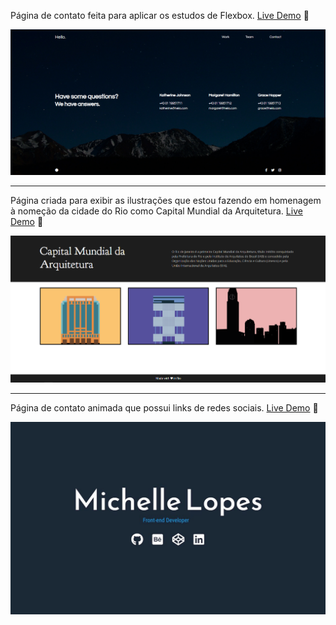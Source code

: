 Página de contato feita para aplicar os estudos de Flexbox. [Live Demo](https://michellerclopes.github.io/just-build-websites/hello-contact/) 🚀

![Printscreen](https://github.com/michellerclopes/just-build-websites/blob/master/img/hello-contact.png)

<hr>

Página criada para exibir as ilustrações que estou fazendo em homenagem à nomeção da cidade do Rio como Capital Mundial da Arquitetura. [Live Demo](https://michellerclopes.github.io/just-build-websites/capital-mundial-da-arquitetura/) 🚀

![Printscreen](https://github.com/michellerclopes/just-build-websites/blob/master/img/capital-mundial.png)

<hr>

Página de contato animada que possui links de redes sociais. [Live Demo](https://michellerclopes.github.io/just-build-websites/animated-contact/) 🚀

![Printscreen](https://github.com/michellerclopes/just-build-websites/blob/master/img/animated-contact.jpg)
